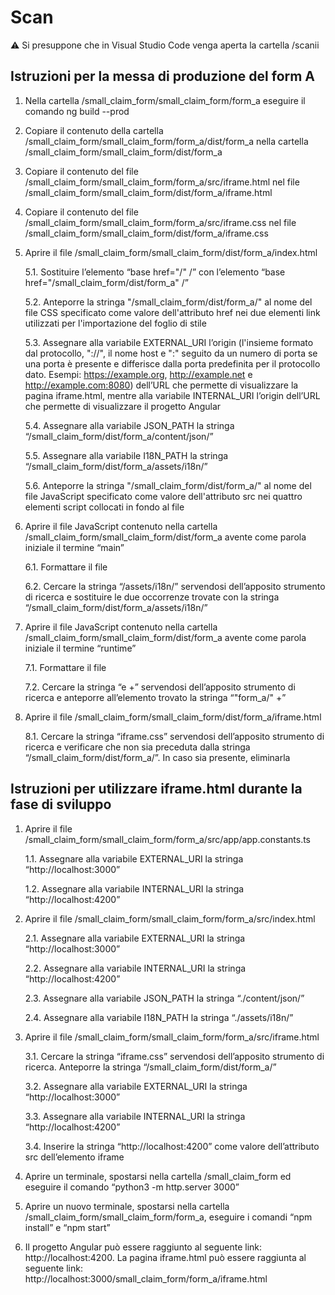 # Scan

:warning: Si presuppone che in Visual Studio Code venga aperta la cartella /scanii

## Istruzioni per la messa di produzione del form A

1. Nella cartella /small_claim_form/small_claim_form/form_a eseguire il comando ng build --prod
2. Copiare il contenuto della cartella /small_claim_form/small_claim_form/form_a/dist/form_a nella cartella /small_claim_form/small_claim_form/dist/form_a
3. Copiare il contenuto del file /small_claim_form/small_claim_form/form_a/src/iframe.html nel file /small_claim_form/small_claim_form/dist/form_a/iframe.html
4. Copiare il contenuto del file /small_claim_form/small_claim_form/form_a/src/iframe.css nel file /small_claim_form/small_claim_form/dist/form_a/iframe.css
5. Aprire il file /small_claim_form/small_claim_form/dist/form_a/index.html

   5.1. Sostituire l’elemento “base href="/" /” con l’elemento “base href="/small_claim_form/dist/form_a" /”

   5.2. Anteporre la stringa "/small_claim_form/dist/form_a/" al nome del file CSS specificato come valore dell'attributo href nei due elementi link utilizzati per l'importazione del foglio di stile

   5.3. Assegnare alla variabile EXTERNAL_URI l’origin (l'insieme formato dal protocollo, "://", il nome host e ":" seguito da un numero di porta se una porta è presente e differisce dalla porta predefinita per il protocollo dato. Esempi: https://example.org, http://example.net e http://example.com:8080) dell’URL che permette di visualizzare la pagina iframe.html, mentre alla variabile INTERNAL_URI l’origin dell’URL che permette di visualizzare il progetto Angular

   5.4. Assegnare alla variabile JSON_PATH la stringa “/small_claim_form/dist/form_a/content/json/”

   5.5. Assegnare alla variabile I18N_PATH la stringa “/small_claim_form/dist/form_a/assets/i18n/”

   5.6. Anteporre la stringa "/small_claim_form/dist/form_a/" al nome del file JavaScript specificato come valore dell'attributo src nei quattro elementi script collocati in fondo al file

6. Aprire il file JavaScript contenuto nella cartella /small_claim_form/small_claim_form/dist/form_a avente come parola iniziale il termine “main”

   6.1. Formattare il file

   6.2. Cercare la stringa “/assets/i18n/” servendosi dell’apposito strumento di ricerca e sostituire le due occorrenze trovate con la stringa “/small_claim_form/dist/form_a/assets/i18n/”

7. Aprire il file JavaScript contenuto nella cartella /small_claim_form/small_claim_form/dist/form_a avente come parola iniziale il termine “runtime”

   7.1. Formattare il file

   7.2. Cercare la stringa “e +” servendosi dell’apposito strumento di ricerca e anteporre all’elemento trovato la stringa “"form_a/" +”

8. Aprire il file /small_claim_form/small_claim_form/dist/form_a/iframe.html

   8.1. Cercare la stringa “iframe.css” servendosi dell’apposito strumento di ricerca e verificare che non sia preceduta dalla stringa “/small_claim_form/dist/form_a/”. In caso sia presente, eliminarla

## Istruzioni per utilizzare iframe.html durante la fase di sviluppo

1. Aprire il file /small_claim_form/small_claim_form/form_a/src/app/app.constants.ts

   1.1. Assegnare alla variabile EXTERNAL_URI la stringa “http://localhost:3000”

   1.2. Assegnare alla variabile INTERNAL_URI la stringa “http://localhost:4200”

2. Aprire il file /small_claim_form/small_claim_form/form_a/src/index.html

   2.1. Assegnare alla variabile EXTERNAL_URI la stringa “http://localhost:3000”

   2.2. Assegnare alla variabile INTERNAL_URI la stringa “http://localhost:4200”

   2.3. Assegnare alla variabile JSON_PATH la stringa “./content/json/”

   2.4. Assegnare alla variabile I18N_PATH la stringa “./assets/i18n/”

3. Aprire il file /small_claim_form/small_claim_form/form_a/src/iframe.html

   3.1. Cercare la stringa “iframe.css” servendosi dell’apposito strumento di ricerca. Anteporre la stringa “/small_claim_form/dist/form_a/”

   3.2. Assegnare alla variabile EXTERNAL_URI la stringa “http://localhost:3000”

   3.3. Assegnare alla variabile INTERNAL_URI la stringa “http://localhost:4200”

   3.4. Inserire la stringa “http://localhost:4200” come valore dell’attributo src dell’elemento iframe

4. Aprire un terminale, spostarsi nella cartella /small_claim_form ed eseguire il comando “python3 -m http.server 3000”
5. Aprire un nuovo terminale, spostarsi nella cartella /small_claim_form/small_claim_form/form_a, eseguire i comandi “npm install” e “npm start”
6. Il progetto Angular può essere raggiunto al seguente link: http://localhost:4200. La pagina iframe.html può essere raggiunta al seguente link: http://localhost:3000/small_claim_form/form_a/iframe.html
